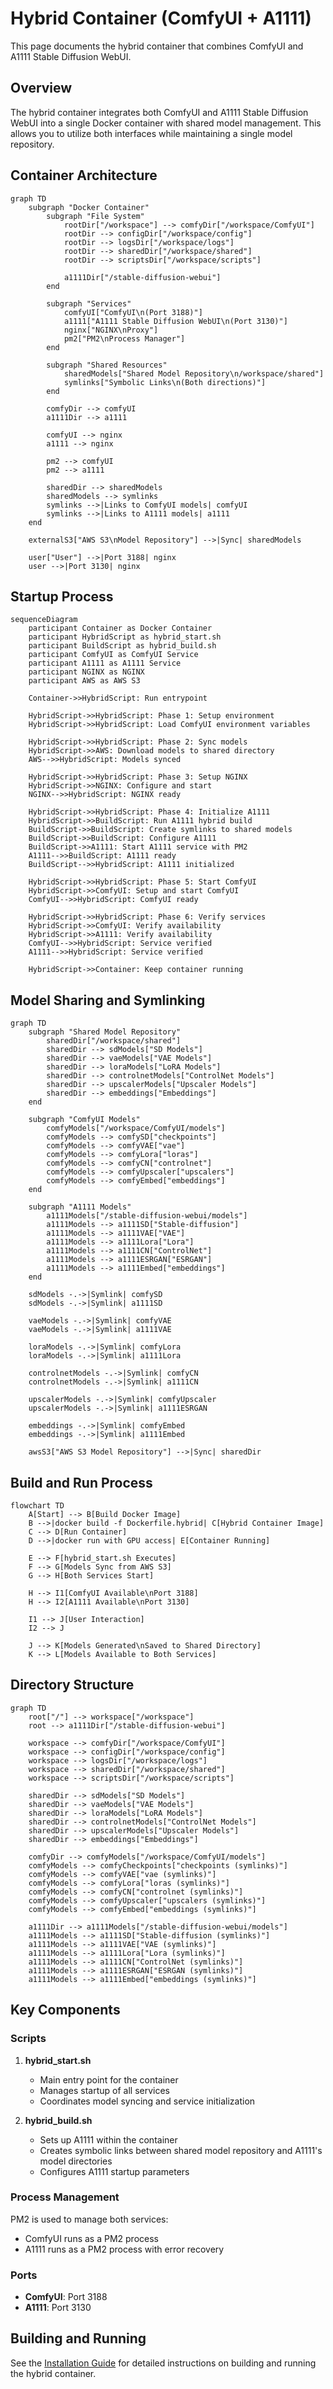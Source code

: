 # Hybrid Container (ComfyUI + A1111)

This page documents the hybrid container that combines ComfyUI and A1111 Stable Diffusion WebUI.

## Overview

The hybrid container integrates both ComfyUI and A1111 Stable Diffusion WebUI into a single Docker container with shared model management. This allows you to utilize both interfaces while maintaining a single model repository.

## Container Architecture

<FullscreenDiagram>

```mermaid
graph TD
    subgraph "Docker Container"
        subgraph "File System"
            rootDir["/workspace"] --> comfyDir["/workspace/ComfyUI"]
            rootDir --> configDir["/workspace/config"]
            rootDir --> logsDir["/workspace/logs"]
            rootDir --> sharedDir["/workspace/shared"]
            rootDir --> scriptsDir["/workspace/scripts"]
            
            a1111Dir["/stable-diffusion-webui"]
        end
        
        subgraph "Services"
            comfyUI["ComfyUI\n(Port 3188)"]
            a1111["A1111 Stable Diffusion WebUI\n(Port 3130)"]
            nginx["NGINX\nProxy"]
            pm2["PM2\nProcess Manager"]
        end
        
        subgraph "Shared Resources"
            sharedModels["Shared Model Repository\n/workspace/shared"]
            symlinks["Symbolic Links\n(Both directions)"]
        end
        
        comfyDir --> comfyUI
        a1111Dir --> a1111
        
        comfyUI --> nginx
        a1111 --> nginx
        
        pm2 --> comfyUI
        pm2 --> a1111
        
        sharedDir --> sharedModels
        sharedModels --> symlinks
        symlinks -->|Links to ComfyUI models| comfyUI
        symlinks -->|Links to A1111 models| a1111
    end
    
    externalS3["AWS S3\nModel Repository"] -->|Sync| sharedModels
    
    user["User"] -->|Port 3188| nginx
    user -->|Port 3130| nginx
```

</FullscreenDiagram>

## Startup Process

<FullscreenDiagram>

```mermaid
sequenceDiagram
    participant Container as Docker Container
    participant HybridScript as hybrid_start.sh
    participant BuildScript as hybrid_build.sh
    participant ComfyUI as ComfyUI Service
    participant A1111 as A1111 Service
    participant NGINX as NGINX
    participant AWS as AWS S3
    
    Container->>HybridScript: Run entrypoint
    
    HybridScript->>HybridScript: Phase 1: Setup environment
    HybridScript->>HybridScript: Load ComfyUI environment variables
    
    HybridScript->>HybridScript: Phase 2: Sync models
    HybridScript->>AWS: Download models to shared directory
    AWS-->>HybridScript: Models synced
    
    HybridScript->>HybridScript: Phase 3: Setup NGINX
    HybridScript->>NGINX: Configure and start
    NGINX-->>HybridScript: NGINX ready
    
    HybridScript->>HybridScript: Phase 4: Initialize A1111
    HybridScript->>BuildScript: Run A1111 hybrid build
    BuildScript->>BuildScript: Create symlinks to shared models
    BuildScript->>BuildScript: Configure A1111
    BuildScript->>A1111: Start A1111 service with PM2
    A1111-->>BuildScript: A1111 ready
    BuildScript-->>HybridScript: A1111 initialized
    
    HybridScript->>HybridScript: Phase 5: Start ComfyUI
    HybridScript->>ComfyUI: Setup and start ComfyUI
    ComfyUI-->>HybridScript: ComfyUI ready
    
    HybridScript->>HybridScript: Phase 6: Verify services
    HybridScript->>ComfyUI: Verify availability
    HybridScript->>A1111: Verify availability
    ComfyUI-->>HybridScript: Service verified
    A1111-->>HybridScript: Service verified
    
    HybridScript->>Container: Keep container running
```

</FullscreenDiagram>

## Model Sharing and Symlinking

<FullscreenDiagram>

```mermaid
graph TD
    subgraph "Shared Model Repository"
        sharedDir["/workspace/shared"]
        sharedDir --> sdModels["SD Models"]
        sharedDir --> vaeModels["VAE Models"]
        sharedDir --> loraModels["LoRA Models"]
        sharedDir --> controlnetModels["ControlNet Models"]
        sharedDir --> upscalerModels["Upscaler Models"]
        sharedDir --> embeddings["Embeddings"]
    end
    
    subgraph "ComfyUI Models"
        comfyModels["/workspace/ComfyUI/models"]
        comfyModels --> comfySD["checkpoints"]
        comfyModels --> comfyVAE["vae"]
        comfyModels --> comfyLora["loras"]
        comfyModels --> comfyCN["controlnet"]
        comfyModels --> comfyUpscaler["upscalers"]
        comfyModels --> comfyEmbed["embeddings"]
    end
    
    subgraph "A1111 Models"
        a1111Models["/stable-diffusion-webui/models"]
        a1111Models --> a1111SD["Stable-diffusion"]
        a1111Models --> a1111VAE["VAE"]
        a1111Models --> a1111Lora["Lora"]
        a1111Models --> a1111CN["ControlNet"]
        a1111Models --> a1111ESRGAN["ESRGAN"]
        a1111Models --> a1111Embed["embeddings"]
    end
    
    sdModels -.->|Symlink| comfySD
    sdModels -.->|Symlink| a1111SD
    
    vaeModels -.->|Symlink| comfyVAE
    vaeModels -.->|Symlink| a1111VAE
    
    loraModels -.->|Symlink| comfyLora
    loraModels -.->|Symlink| a1111Lora
    
    controlnetModels -.->|Symlink| comfyCN
    controlnetModels -.->|Symlink| a1111CN
    
    upscalerModels -.->|Symlink| comfyUpscaler
    upscalerModels -.->|Symlink| a1111ESRGAN
    
    embeddings -.->|Symlink| comfyEmbed
    embeddings -.->|Symlink| a1111Embed
    
    awsS3["AWS S3 Model Repository"] -->|Sync| sharedDir
```

</FullscreenDiagram>

## Build and Run Process

<FullscreenDiagram>

```mermaid
flowchart TD
    A[Start] --> B[Build Docker Image]
    B -->|docker build -f Dockerfile.hybrid| C[Hybrid Container Image]
    C --> D[Run Container]
    D -->|docker run with GPU access| E[Container Running]
    
    E --> F[hybrid_start.sh Executes]
    F --> G[Models Sync from AWS S3]
    G --> H[Both Services Start]
    
    H --> I1[ComfyUI Available\nPort 3188]
    H --> I2[A1111 Available\nPort 3130]
    
    I1 --> J[User Interaction]
    I2 --> J
    
    J --> K[Models Generated\nSaved to Shared Directory]
    K --> L[Models Available to Both Services]
```

</FullscreenDiagram>

## Directory Structure

<FullscreenDiagram>

```mermaid
graph TD
    root["/"] --> workspace["/workspace"]
    root --> a1111Dir["/stable-diffusion-webui"]
    
    workspace --> comfyDir["/workspace/ComfyUI"]
    workspace --> configDir["/workspace/config"]
    workspace --> logsDir["/workspace/logs"]
    workspace --> sharedDir["/workspace/shared"]
    workspace --> scriptsDir["/workspace/scripts"]
    
    sharedDir --> sdModels["SD Models"]
    sharedDir --> vaeModels["VAE Models"]
    sharedDir --> loraModels["LoRA Models"]
    sharedDir --> controlnetModels["ControlNet Models"]
    sharedDir --> upscalerModels["Upscaler Models"]
    sharedDir --> embeddings["Embeddings"]
    
    comfyDir --> comfyModels["/workspace/ComfyUI/models"]
    comfyModels --> comfyCheckpoints["checkpoints (symlinks)"]
    comfyModels --> comfyVAE["vae (symlinks)"]
    comfyModels --> comfyLora["loras (symlinks)"]
    comfyModels --> comfyCN["controlnet (symlinks)"]
    comfyModels --> comfyUpscaler["upscalers (symlinks)"]
    comfyModels --> comfyEmbed["embeddings (symlinks)"]
    
    a1111Dir --> a1111Models["/stable-diffusion-webui/models"]
    a1111Models --> a1111SD["Stable-diffusion (symlinks)"]
    a1111Models --> a1111VAE["VAE (symlinks)"]
    a1111Models --> a1111Lora["Lora (symlinks)"]
    a1111Models --> a1111CN["ControlNet (symlinks)"]
    a1111Models --> a1111ESRGAN["ESRGAN (symlinks)"]
    a1111Models --> a1111Embed["embeddings (symlinks)"]
```

</FullscreenDiagram>

## Key Components

### Scripts

1. **hybrid_start.sh**
   - Main entry point for the container
   - Manages startup of all services
   - Coordinates model syncing and service initialization

2. **hybrid_build.sh**
   - Sets up A1111 within the container
   - Creates symbolic links between shared model repository and A1111's model directories
   - Configures A1111 startup parameters

### Process Management

PM2 is used to manage both services:
- ComfyUI runs as a PM2 process
- A1111 runs as a PM2 process with error recovery

### Ports

- **ComfyUI**: Port 3188
- **A1111**: Port 3130

## Building and Running

See the [Installation Guide](/docker/installation) for detailed instructions on building and running the hybrid container.
